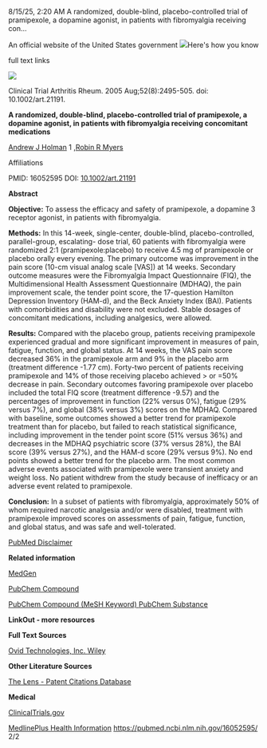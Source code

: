﻿8/15/25, 2:20 AM A randomized, double-blind, placebo-controlled trial of pramipexole, a dopamine agonist, in patients with fibromyalgia receiving con…

An official website of the United States government ![](hyvbyqlt.001.png)Here's how you know 

full text links

![](hyvbyqlt.002.png)

Clinical Trial Arthritis Rheum. 2005 Aug;52(8):2495-505. doi: 10.1002/art.21191.

**A randomized, double-blind, placebo-controlled trial of pramipexole, a dopamine agonist, in patients with fibromyalgia receiving concomitant medications**

[Andrew J Holman](https://pubmed.ncbi.nlm.nih.gov/?term=Holman+AJ&cauthor_id=16052595) 1 ,[Robin R Myers](https://pubmed.ncbi.nlm.nih.gov/?term=Myers+RR&cauthor_id=16052595)

Affiliations

PMID: 16052595 DOI: [10.1002/art.21191](https://doi.org/10.1002/art.21191)

**Abstract**

**Objective:** To assess the efficacy and safety of pramipexole, a dopamine 3 receptor agonist, in patients with fibromyalgia.

**Methods:** In this 14-week, single-center, double-blind, placebo-controlled, parallel-group, escalating- dose trial, 60 patients with fibromyalgia were randomized 2:1 (pramipexole:placebo) to receive 4.5 mg of pramipexole or placebo orally every evening. The primary outcome was improvement in the pain score (10-cm visual analog scale [VAS]) at 14 weeks. Secondary outcome measures were the Fibromyalgia Impact Questionnaire (FIQ), the Multidimensional Health Assessment Questionnaire (MDHAQ), the pain improvement scale, the tender point score, the 17-question Hamilton Depression Inventory (HAM-d), and the Beck Anxiety Index (BAI). Patients with comorbidities and disability were not excluded. Stable dosages of concomitant medications, including analgesics, were allowed.

**Results:** Compared with the placebo group, patients receiving pramipexole experienced gradual and more significant improvement in measures of pain, fatigue, function, and global status. At 14 weeks, the VAS pain score decreased 36% in the pramipexole arm and 9% in the placebo arm (treatment difference -1.77 cm). Forty-two percent of patients receiving pramipexole and 14% of those receiving placebo achieved > or =50% decrease in pain. Secondary outcomes favoring pramipexole over placebo included the total FIQ score (treatment difference -9.57) and the percentages of improvement in function (22% versus 0%), fatigue (29% versus 7%), and global (38% versus 3%) scores on the MDHAQ. Compared with baseline, some outcomes showed a better trend for pramipexole treatment than for placebo, but failed to reach statistical significance, including improvement in the tender point score (51% versus 36%) and decreases in the MDHAQ psychiatric score (37% versus 28%), the BAI score (39% versus 27%), and the HAM-d score (29% versus 9%). No end points showed a better trend for the placebo arm. The most common adverse events associated with pramipexole were transient anxiety and weight loss. No patient withdrew from the study because of inefficacy or an adverse event related to pramipexole.

**Conclusion:** In a subset of patients with fibromyalgia, approximately 50% of whom required narcotic analgesia and/or were disabled, treatment with pramipexole improved scores on assessments of pain, fatigue, function, and global status, and was safe and well-tolerated.

[PubMed Disclaimer](https://pubmed.ncbi.nlm.nih.gov/disclaimer/)

**Related information**

[MedGen](https://www.ncbi.nlm.nih.gov/medgen?linkname=pubmed_medgen&from_uid=16052595)

[PubChem Compound](https://www.ncbi.nlm.nih.gov/pccompound?linkname=pubmed_pccompound&from_uid=16052595)

[PubChem Compound (MeSH Keyword) ](https://www.ncbi.nlm.nih.gov/pccompound?linkname=pubmed_pccompound_mesh&from_uid=16052595)[PubChem Substance](https://www.ncbi.nlm.nih.gov/pcsubstance?linkname=pubmed_pcsubstance&from_uid=16052595)

**LinkOut - more resources**

**Full Text Sources**

[Ovid Technologies, Inc. ](http://ovidsp.ovid.com/ovidweb.cgi?T=JS&PAGE=linkout&SEARCH=16052595.ui)[Wiley](https://doi.org/10.1002/art.21191)

**Other Literature Sources**

[The Lens - Patent Citations Database](https://www.lens.org/lens/search/patent/list?q=reference_cited.npl.ids.pmid:16052595)

**Medical**

[ClinicalTrials.gov](https://clinicaltrials.gov/search?term=AREA%5BReferencePMID%5D16052595)

[MedlinePlus Health Information](https://medlineplus.gov/fibromyalgia.html)
https://pubmed.ncbi.nlm.nih.gov/16052595/ 2/2
